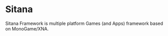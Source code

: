 Sitana
======

Sitana Framework is multiple platform Games (and Apps) framework based on MonoGame/XNA.
